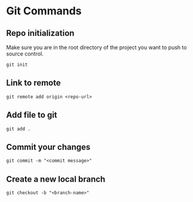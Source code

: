 # Git Commands

## Repo initialization
Make sure you are in the root directory of the project you want to push to source control.
```text
git init
```

## Link to remote
```text
git remote add origin <repo-url>
```

## Add file to git
```text
git add .
```

## Commit your changes
```text
git commit -m "<commit message>"
```

## Create a new local branch
```text
git checkout -b "<branch-name>"
```